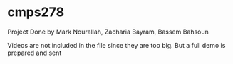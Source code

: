 # cmps278
Project Done by Mark Nourallah, Zacharia Bayram, Bassem Bahsoun

Videos are not included in the file since they are too big. But a full demo is prepared and sent
